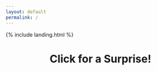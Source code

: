 ```yaml
---
layout: default
permalink: /
---
```


<link rel="shortcut icon" type="image/x-icon" href="{{ "/image/favicon.ico" | prepend: site.baseurl }}" >
{% include landing.html %}

<style>
.page-title {
  text-align: center; /* Center the text */
  cursor: pointer; /* Change cursor on hover */
}

.overlay {
  position: fixed;
  top: 0;
  left: 0;
  width: 100%;
  height: 100%;
  background: black;
  opacity: 0;
  pointer-events: none;
  transition: opacity 1s;
  z-index: 10; /* Ensure the overlay is on top */
}

.overlay.active {
  opacity: 1;
  pointer-events: auto;
}

#videoContainer {
  display: none;
  position: fixed;
  top: 50%;
  left: 50%;
  transform: translate(-50%, -50%);
  z-index: 20; /* Ensure the video is on top */
}

#videoContainer video {
  width: 100%;
  height: auto;
}
</style>

<h1 class="page-title">Click for a Surprise!</h1>

<div class="overlay"></div>

<div id="videoContainer">
  <video id="surpriseVideo" src="/sounds/Edit.mp4"></video>
</div>

<script>
  document.querySelector('.page-title').addEventListener('click', function() {
    var overlay = document.querySelector('.overlay');
    var videoContainer = document.getElementById("videoContainer");
    var video = document.getElementById("surpriseVideo");

    // Fade to black
    overlay.classList.add('active');

    // Wait for the fade effect to complete before starting the video
    setTimeout(function() {
      videoContainer.style.display = "block";
      video.play();
    }, 1000); // Match this to the transition duration

    // Refresh the page when the video ends
    video.addEventListener('ended', function() {
      location.reload();
    });
  });

  document.addEventListener("DOMContentLoaded", function() {
    var attribution = document.getElementById("attribution");
    if (attribution) {
        attribution.style.display = "none";
    }
  });    
</script>
